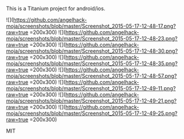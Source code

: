 This is a Titanium project for android/ios. 


![](https://github.com/angelhack-moja/screenshots/blob/master/Screenshot_2015-05-17-12-48-17.png?raw=true =200x300)
![](https://github.com/angelhack-moja/screenshots/blob/master/Screenshot_2015-05-17-12-48-23.png?raw=true =200x300)
![](https://github.com/angelhack-moja/screenshots/blob/master/Screenshot_2015-05-17-12-48-30.png?raw=true =200x300)
![](https://github.com/angelhack-moja/screenshots/blob/master/Screenshot_2015-05-17-12-48-35.png?raw=true =200x300)
![](https://github.com/angelhack-moja/screenshots/blob/master/Screenshot_2015-05-17-12-48-57.png?raw=true =200x300)
![](https://github.com/angelhack-moja/screenshots/blob/master/Screenshot_2015-05-17-12-49-11.png?raw=true =200x300)
![](https://github.com/angelhack-moja/screenshots/blob/master/Screenshot_2015-05-17-12-49-21.png?raw=true =200x300)
![](https://github.com/angelhack-moja/screenshots/blob/master/Screenshot_2015-05-17-12-49-25.png?raw=true =200x300)
 


MIT

